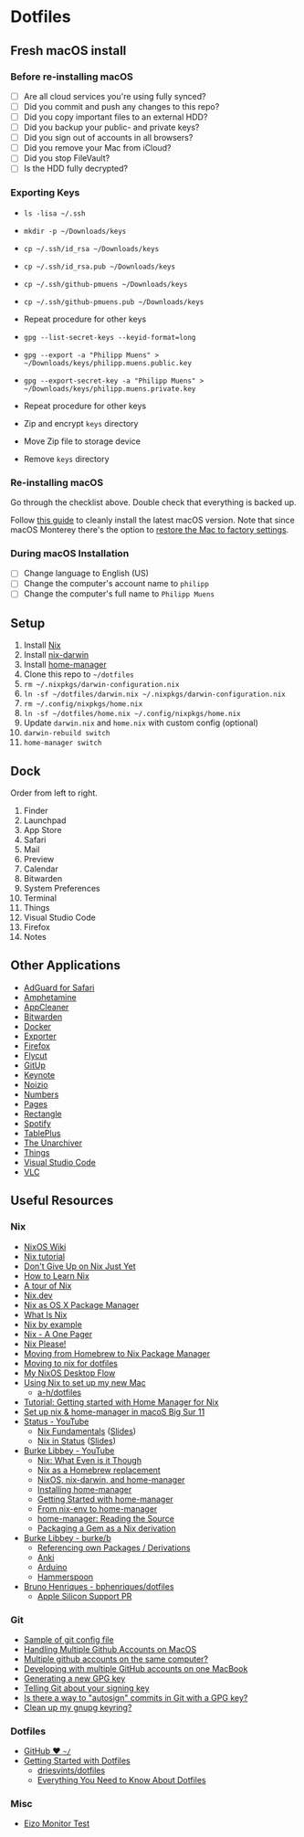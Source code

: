 # Dotfiles

## Fresh macOS install

### Before re-installing macOS

- [ ] Are all cloud services you're using fully synced?
- [ ] Did you commit and push any changes to this repo?
- [ ] Did you copy important files to an external HDD?
- [ ] Did you backup your public- and private keys?
- [ ] Did you sign out of accounts in all browsers?
- [ ] Did you remove your Mac from iCloud?
- [ ] Did you stop FileVault?
- [ ] Is the HDD fully decrypted?

### Exporting Keys

- `ls -lisa ~/.ssh`
- `mkdir -p ~/Downloads/keys`
- `cp ~/.ssh/id_rsa ~/Downloads/keys`
- `cp ~/.ssh/id_rsa.pub ~/Downloads/keys`
- `cp ~/.ssh/github-pmuens ~/Downloads/keys`
- `cp ~/.ssh/github-pmuens.pub ~/Downloads/keys`
- Repeat procedure for other keys

- `gpg --list-secret-keys --keyid-format=long`
- `gpg --export -a "Philipp Muens" > ~/Downloads/keys/philipp.muens.public.key`
- `gpg --export-secret-key -a "Philipp Muens" > ~/Downloads/keys/philipp.muens.private.key`
- Repeat procedure for other keys

- Zip and encrypt `keys` directory
- Move Zip file to storage device
- Remove `keys` directory

### Re-installing macOS

Go through the checklist above. Double check that everything is backed up.

Follow [this guide](https://www.imore.com/how-do-clean-install-macos) to cleanly install the latest macOS version. Note that since macOS Monterey there's the option to [restore the Mac to factory settings](https://support.apple.com/en-us/HT212749).

### During macOS Installation

- [ ] Change language to English (US)
- [ ] Change the computer's account name to `philipp`
- [ ] Change the computer's full name to `Philipp Muens`

## Setup

1. Install [Nix](https://nixos.org/guides/install-nix.html)
2. Install [nix-darwin](https://github.com/LnL7/nix-darwin)
3. Install [home-manager](https://github.com/nix-community/home-manager)
4. Clone this repo to `~/dotfiles`
5. `rm ~/.nixpkgs/darwin-configuration.nix`
6. `ln -sf ~/dotfiles/darwin.nix ~/.nixpkgs/darwin-configuration.nix`
7. `rm ~/.config/nixpkgs/home.nix`
8. `ln -sf ~/dotfiles/home.nix ~/.config/nixpkgs/home.nix`
9. Update `darwin.nix` and `home.nix` with custom config (optional)
10. `darwin-rebuild switch`
11. `home-manager switch`

## Dock

Order from left to right.

1. Finder
2. Launchpad
3. App Store
4. Safari
5. Mail
6. Preview
7. Calendar
8. Bitwarden
9. System Preferences
10. Terminal
11. Things
12. Visual Studio Code
13. Firefox
14. Notes

## Other Applications

- [AdGuard for Safari](https://adguard.com/adguard-safari/overview.html)
- [Amphetamine](https://apps.apple.com/app/amphetamine/id937984704)
- [AppCleaner](https://freemacsoft.net/appcleaner)
- [Bitwarden](https://bitwarden.com)
- [Docker](https://docker.com)
- [Exporter](https://apps.apple.com/de/app/exporter/id1099120373)
- [Firefox](https://mozilla.org/firefox)
- [Flycut](https://apps.apple.com/app/flycut-clipboard-manager/id442160987)
- [GitUp](https://gitup.co)
- [Keynote](https://apple.com/keynote)
- [Noizio](https://noiz.io)
- [Numbers](https://apple.com/numbers)
- [Pages](https://apple.com/pages)
- [Rectangle](https://rectangleapp.com)
- [Spotify](https://spotify.com)
- [TablePlus](https://tableplus.com)
- [The Unarchiver](https://theunarchiver.com)
- [Things](https://culturedcode.com/things)
- [Visual Studio Code](https://code.visualstudio.com)
- [VLC](https://videolan.org/vlc)

## Useful Resources

### Nix

- [NixOS Wiki](https://nixos.wiki)
- [Nix tutorial](https://gricad.github.io/calcul/nix/tuto/2017/07/04/nix-tutorial.html)
- [Don't Give Up on Nix Just Yet](https://dev.to/ryuheechul/don-t-give-up-on-nix-just-yet-37mh)
- [How to Learn Nix](https://ianthehenry.com/posts/how-to-learn-nix/)
- [A tour of Nix](https://nixcloud.io/tour/)
- [Nix.dev](https://nix.dev)
- [Nix as OS X Package Manager](https://ariya.io/2016/05/nix-as-os-x-package-manager)
- [What Is Nix](https://shopify.engineering/what-is-nix)
- [Nix by example](https://medium.com/@MrJamesFisher/nix-by-example-a0063a1a4c55)
- [Nix - A One Pager](https://github.com/tazjin/nix-1p)
- [Nix Please!](https://hardselius.github.io/2020/nix-please/)
- [Moving from Homebrew to Nix Package Manager](https://www.softinio.com/post/moving-from-homebrew-to-nix-package-manager/)
- [Moving to nix for dotfiles](https://discourse.nixos.org/t/moving-to-nix-for-dotfiles/811)
- [My NixOS Desktop Flow](https://christine.website/blog/nixos-desktop-flow-2020-04-25)
- [Using Nix to set up my new Mac](https://adrianhesketh.com/2020/07/03/mac-setup-with-nix-darwin/)
  - [a-h/dotfiles](https://github.com/a-h/dotfiles)
- [Tutorial: Getting started with Home Manager for Nix](https://ghedam.at/24353/tutorial-getting-started-with-home-manager-for-nix)
- [Set up nix & home-manager in macoS Big Sur 11](https://gist.github.com/mandrean/65108e0898629e20afe1002d8bf4f223)
- [Status - YouTube](https://www.youtube.com/c/Statusim)
  - [Nix Fundamentals](https://www.youtube.com/watch?v=m4sv2M9jRLg) ([Slides](https://drive.google.com/file/d/1Tt5R7QOubudGiSuZIGxuFWB1OYgcThcL/edit))
  - [Nix in Status](https://www.youtube.com/watch?v=rEQ1EvRG8Wc) ([Slides](https://drive.google.com/file/d/1Ti0wppMoj40icCPdHy7mJcQj__DeaYBE/edit))
- [Burke Libbey - YouTube](https://www.youtube.com/channel/UCSW5DqTyfOI9sUvnFoCjBlQ)
  - [Nix: What Even is it Though](https://www.youtube.com/watch?v=6iVXaqUfHi4)
  - [Nix as a Homebrew replacement](https://www.youtube.com/watch?v=NYyImy-lqaA)
  - [NixOS, nix-darwin, and home-manager](https://www.youtube.com/watch?v=IUsQt4NRCnc)
  - [Installing home-manager](https://www.youtube.com/watch?v=Ubhc94lrfTo)
  - [Getting Started with home-manager](https://www.youtube.com/watch?v=OgUvDXxHlLs)
  - [From nix-env to home-manager](https://www.youtube.com/watch?v=PmD8Qe8z2sY)
  - [home-manager: Reading the Source](https://www.youtube.com/watch?v=CID_ZbwObJ8)
  - [Packaging a Gem as a Nix derivation](https://www.youtube.com/watch?v=61RCi_5IgEY)
- [Burke Libbey - burke/b](https://github.com/burke/b)
  - [Referencing own Packages / Derivations](https://github.com/burke/b/blob/4e2963f0f56367abc621e995bb00348995590344/etc/nix/darwin.nix#L6)
  - [Anki](https://github.com/burke/b/blob/4e2963f0f56367abc621e995bb00348995590344/src/apps/anki.nix)
  - [Arduino](https://github.com/burke/b/blob/4e2963f0f56367abc621e995bb00348995590344/src/apps/arduino.nix)
  - [Hammerspoon](https://github.com/burke/b/blob/4e2963f0f56367abc621e995bb00348995590344/src/apps/hammerspoon.nix)
- [Bruno Henriques - bphenriques/dotfiles](https://github.com/bphenriques/dotfiles)
  - [Apple Silicon Support PR](https://github.com/bphenriques/dotfiles/pull/7)

### Git

- [Sample of git config file](https://gist.github.com/pksunkara/988716)
- [Handling Multiple Github Accounts on MacOS](https://gist.github.com/Jonalogy/54091c98946cfe4f8cdab2bea79430f9)
- [Multiple github accounts on the same computer?](https://stackoverflow.com/questions/3860112/multiple-github-accounts-on-the-same-computer)
- [Developing with multiple GitHub accounts on one MacBook](https://medium.com/@ibrahimlawal/developing-with-multiple-github-accounts-on-one-macbook-94ff6d4ab9ca)
- [Generating a new GPG key](https://docs.github.com/en/github/authenticating-to-github/managing-commit-signature-verification/generating-a-new-gpg-key)
- [Telling Git about your signing key](https://docs.github.com/en/github/authenticating-to-github/managing-commit-signature-verification/telling-git-about-your-signing-key)
- [Is there a way to "autosign" commits in Git with a GPG key?](https://stackoverflow.com/questions/10161198/is-there-a-way-to-autosign-commits-in-git-with-a-gpg-key)
- [Clean up my gnupg keyring?](https://superuser.com/questions/594116/clean-up-my-gnupg-keyring)

### Dotfiles

- [GitHub ❤ `~/`](https://dotfiles.github.io)
- [Getting Started with Dotfiles](https://driesvints.com/blog/getting-started-with-dotfiles)
  - [driesvints/dotfiles](https://github.com/driesvints/dotfiles)
  - [Everything You Need to Know About Dotfiles](https://laracasts.com/series/guest-spotlight/episodes/1)

### Misc

- [Eizo Monitor Test](https://www.eizo.de/monitortest/)
